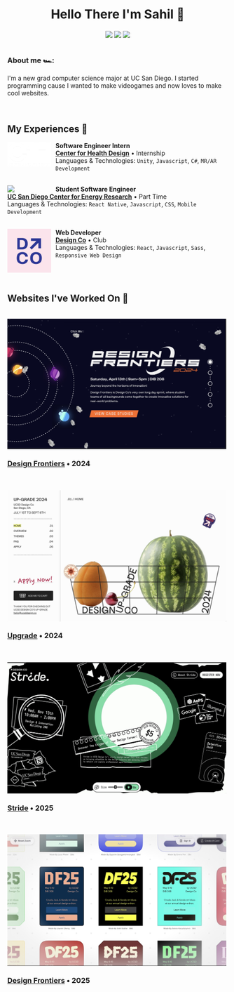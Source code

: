 
<h1 align='center'>Hello There I'm Sahil 👋</h1>
<div align="center">
 <a href="./Sahil_s_Resume_Fall_2025.pdf">    <img align='center' src="https://img.shields.io/badge/Resume-Black.svg?style=for-the-badge&colorB=2E743E"></a>
 <a href="https://www.linkedin.com/in/sahilgathe/"> <img align='center' src="https://img.shields.io/badge/Linkedin-Black.svg?style=for-the-badge&logo=linkedin&colorB=0072b1"></a>
<a href="https://www.linkedin.com/in/sahilgathe/"> <img align='center' src="https://img.shields.io/badge/Linkedin-Black.svg?style=for-the-badge&logo=Portfolio&colorB=9D2A2A"></a>

</div>
<br>

<h3 align="left">About me 🏎️:</h3>
<p align="left">I'm a new grad computer science major at UC San Diego. I started programming cause I wanted to make videogames and now loves to make cool websites.</p>

<br>

<h2>My Experiences 🔭</h2>

<a href="https://c4h.ucsd.edu/"><img style="margin-right:10px" align="left" src="img/C4H_logo.png" width="100" height=""></a>
**Software Engineer Intern** \
[**Center for Health Design**](https://c4h.ucsd.edu/) • Internship \
Languages & Technologies: `Unity`, `Javascript`, `C#`, `MR/AR Development`\
<br>

<a href="https://cer.ucsd.edu/"><img style="margin-right:10px" align="left" src="https://www.innovationnewsnetwork.com/wp-content/uploads/2024/10/logo-1920-1080-uc-san-diego-center-for-energy-research-001.jpg" width="100" height=""></a>
**Student Software Engineer** \
[**UC San Diego Center for Energy Research**](https://cer.ucsd.edu/) • Part Time \
Languages & Technologies: `React Native`, `Javascript`, `CSS`, `Mobile Development`\
<br>

<a href="https://ucsddesign.co/"><img style="margin-right:10px" align="left" src="https://raw.githubusercontent.com/aaronchan32/aaronchan32/main/dco.jpg" width="100" height=""></a>
**Web Developer** \
[**Design Co**](https://designco-revamp.vercel.app/) • Club \
Languages & Technologies: `React`, `Javascript`, `Sass`, `Responsive Web Design`\
<br>

<br>

<h2>Websites I've Worked On 🚀</h2>

<br>
<a href="https://df24.ucsddesign.co/"><img style="margin-right:10px" align="Center" src="img/Frontiers2024.jpg" width="500" height=""></a>

### [**Design Frontiers**](https://df24.ucsddesign.co/) • 2024 
<!-- Languages & Technologies: `React`, `Javascript`, `Sass`, `Responsive Web Design`\ -->
<br>

<br>
<a href="https://upgrade24.ucsddesign.co/"><img style="margin-right:10px" align="Center" src="img/Upgrade2024.jpg" width="500" height=""></a>

### [**Upgrade**](https://upgrade24.ucsddesign.co/) • 2024 
<!-- Languages & Technologies: `React`, `Javascript`, `Sass`, `Responsive Web Design`\ -->
<br>

<br>
<a href="https://stride24.ucsddesign.co/"><img style="margin-right:10px" align="Center" src="img/Stride2025.jpg" width="500" height=""></a>

### [**Stride**](https://stride24.ucsddesign.co/) • 2025 
<!-- Languages & Technologies: `React`, `Javascript`, `Sass`, `Responsive Web Design`\ -->
<br>

<br>
<a href="https://df25.ucsddesign.co/"><img style="margin-right:10px" align="Center" src="img/Frontiers2025.jpg" width="500" height=""></a>

### [**Design Frontiers**](https://df25.ucsddesign.co/) • 2025 
<!-- Languages & Technologies: `React`, `Javascript`, `Sass`, `Responsive Web Design`\ -->
<br>

